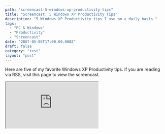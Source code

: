 ```yaml
---
path: "screencast-5-windows-xp-productivity-tips"
title: "Screencast: 5 Windows XP Productivity Tips"
description: "5 Windows XP Productivity tips I use on a daily basis."
tags: 
  - "PC & Windows"
  - "Productivity"
  - "Screencast"
date: "2007-05-05T17:00:00.000Z"
draft: false
category: "test"
layout: "post"
---
```


Here are five of my favorite Windows XP Productivity tips. If you are reading via RSS, visit this page to view the screencast.

<iframe src="http://www.youtube.com/v/DPejWoDAIcA">

### Screencast Notes
1. Quick Launch on Double Layer Taskbar
  1. Right Click on Start Button -> Properties
  2. Taskbar tab -> Check Show Quick Launch
  3. Right Click Taskbar -> Unlock and move taskbar items
1. Taskbar Shortcuts Group
  - Right Click Taskbar -> Toolbars -> New Toolbar -> Choose Folder with Shortcuts in it
2. "Taskbar Shuffle":http://www.freewebs.com/nerdcave/taskbarshuffle.htm
3. "Tabbed Windows Explorer [QT Tab]":http://members.at.infoseek.co.jp/Quizo/freeware/indexEn.html#qttab
4. "Texter":http://lifehacker.com/software/texter/lifehacker-code-texter-windows-238306.php 

If you would like me to make more of these screencasts let me know.